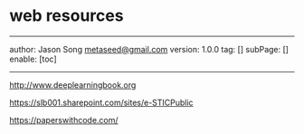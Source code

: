 # web resources
---
author: Jason Song <metaseed@gmail.com>
version: 1.0.0
tag: []
subPage: []
enable: [toc]

---

http://www.deeplearningbook.org

https://slb001.sharepoint.com/sites/e-STICPublic

https://paperswithcode.com/